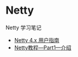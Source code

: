 # Netty
Netty 学习笔记

* [Netty 4.x 用户指南](https://waylau.com/netty-4-user-guide/index.html)
* [Netty教程—Part1—介绍](http://www.importnew.com/7669.html)
